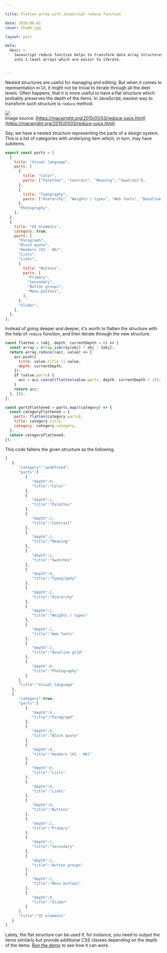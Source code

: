 ```yaml
---

title: Flatten array with JavaScript reduce function

date: 2020-06-01
cover: thumb.jpg

layout: post

meta:
  desc: >
    Javascript reduce function helps to transform data array structures, for example flatten them
    into 1-level arrays which are easier to iterate.


---
```


Nested structures are useful for managing and editing. But when it comes to representation in UI, it might
not be trivial to iterate through all the deel levels. Often happens, that it is more useful to have
a flat structure which probably preserves the depth of the items. In JavaScript, easiest way to transform such structure is
`reduce` method.

<excerpt/>

<div class="small" markdown="1">

![](thumb.jpg)<br/>
Image source:
[https://macwright.org/2015/01/03/reduce-juice.html](https://macwright.org/2015/01/03/reduce-juice.html)

</div>

Say, we have a nested structure representing the parts of a design system. This is a list of categories
with underlying item which, in turn, may have subitems.

```javascript
export const parts = [
  {
    title: "Visual language",
    parts: [
      {
        title: "Color",
        parts: ["Palettes", "Contrast", "Meaning", "Swatches"],
      },
      {
        title: "Typography",
        parts: ["Hierarchy", "Weights / types", "Web fonts", "Baseline grid"],
      },
      "Photography",
    ],
  },
  {
    title: "UI elements",
    category: true,
    parts: [
      "Paragraph",
      "Block quote",
      "Headers (H1 - H6)",
      "Lists",
      "Links",
      {
        title: "Buttons",
        parts: [
          "Primary",
          "Secondary",
          "Button groups",
          "Menu buttons",
        ],
      },
      "Slider",
    ],
  },
];
```

Instead of going deeper and deeper, it's worth to flatten the structure with the help of `reduce` function, and then
iterate through the new structure.

```javascript
const flatten = (obj, depth, currentDepth = 0) => {
  const array = Array.isArray(obj) ? obj : [obj];
  return array.reduce((acc, value) => {
    acc.push({
      title: value.title || value,
      depth: currentDepth,
    });
    if (value.parts) {
      acc = acc.concat(flatten(value.parts, depth, currentDepth + 1));
    }
    return acc;
  }, []);
};

const partsFlattened = parts.map((category) => {
  const categoryFlattened = {
    parts: flatten(category.parts),
    title: category.title,
    category: category.category,
  };
  return categoryFlattened;
});
```

This code fallens the given structure as the following.

```javascript
[
   {
      "category":"undefined",
      "parts":[
         {
            "depth":0,
            "title":"Color"
         },
         {
            "depth":1,
            "title":"Palettes"
         },
         {
            "depth":1,
            "title":"Contrast"
         },
         {
            "depth":1,
            "title":"Meaning"
         },
         {
            "depth":1,
            "title":"Swatches"
         },
         {
            "depth":0,
            "title":"Typography"
         },
         {
            "depth":1,
            "title":"Hierarchy"
         },
         {
            "depth":1,
            "title":"Weights / types"
         },
         {
            "depth":1,
            "title":"Web fonts"
         },
         {
            "depth":1,
            "title":"Baseline grid"
         },
         {
            "depth":0,
            "title":"Photography"
         }
      ],
      "title":"Visual language"
   },
   {
      "category":true,
      "parts":[
         {
            "depth":0,
            "title":"Paragraph"
         },
         {
            "depth":0,
            "title":"Block quote"
         },
         {
            "depth":0,
            "title":"Headers (H1 - H6)"
         },
         {
            "depth":0,
            "title":"Lists"
         },
         {
            "depth":0,
            "title":"Links"
         },
         {
            "depth":0,
            "title":"Buttons"
         },
         {
            "depth":1,
            "title":"Primary"
         },
         {
            "depth":1,
            "title":"Secondary"
         },
         {
            "depth":1,
            "title":"Button groups"
         },
         {
            "depth":1,
            "title":"Menu buttons"
         },
         {
            "depth":0,
            "title":"Slider"
         }
      ],
      "title":"UI elements"
   }
]
```

Lately, the flat structure can be used if, for instance, you need to output the items similarly but
provide additional CSS classes depending on the depth of the items. [Run the demo](https://jsfiddle.net/1ew8gn63/15/)
to see how it can work.